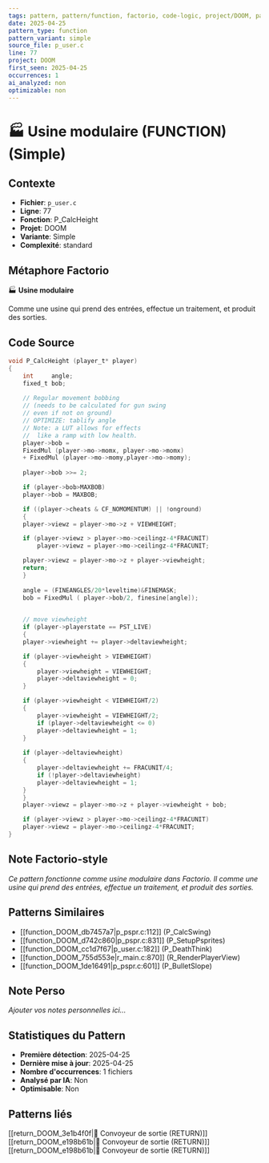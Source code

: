 ```yaml
---
tags: pattern, pattern/function, factorio, code-logic, project/DOOM, pattern/variant/simple
date: 2025-04-25
pattern_type: function
pattern_variant: simple
source_file: p_user.c
line: 77
project: DOOM
first_seen: 2025-04-25
occurrences: 1
ai_analyzed: non
optimizable: non
---
```


# 🏭 Usine modulaire (FUNCTION) (Simple)

## Contexte
- **Fichier**: `p_user.c`
- **Ligne**: 77
- **Fonction**: P_CalcHeight
- **Projet**: DOOM
- **Variante**: Simple
- **Complexité**: standard

## Métaphore Factorio
🏭 **Usine modulaire**

Comme une usine qui prend des entrées, effectue un traitement, et produit des sorties.

## Code Source
```c
void P_CalcHeight (player_t* player) 
{
    int		angle;
    fixed_t	bob;
    
    // Regular movement bobbing
    // (needs to be calculated for gun swing
    // even if not on ground)
    // OPTIMIZE: tablify angle
    // Note: a LUT allows for effects
    //  like a ramp with low health.
    player->bob =
	FixedMul (player->mo->momx, player->mo->momx)
	+ FixedMul (player->mo->momy,player->mo->momy);
    
    player->bob >>= 2;

    if (player->bob>MAXBOB)
	player->bob = MAXBOB;

    if ((player->cheats & CF_NOMOMENTUM) || !onground)
    {
	player->viewz = player->mo->z + VIEWHEIGHT;

	if (player->viewz > player->mo->ceilingz-4*FRACUNIT)
	    player->viewz = player->mo->ceilingz-4*FRACUNIT;

	player->viewz = player->mo->z + player->viewheight;
	return;
    }
		
    angle = (FINEANGLES/20*leveltime)&FINEMASK;
    bob = FixedMul ( player->bob/2, finesine[angle]);

    
    // move viewheight
    if (player->playerstate == PST_LIVE)
    {
	player->viewheight += player->deltaviewheight;

	if (player->viewheight > VIEWHEIGHT)
	{
	    player->viewheight = VIEWHEIGHT;
	    player->deltaviewheight = 0;
	}

	if (player->viewheight < VIEWHEIGHT/2)
	{
	    player->viewheight = VIEWHEIGHT/2;
	    if (player->deltaviewheight <= 0)
		player->deltaviewheight = 1;
	}
	
	if (player->deltaviewheight)	
	{
	    player->deltaviewheight += FRACUNIT/4;
	    if (!player->deltaviewheight)
		player->deltaviewheight = 1;
	}
    }
    player->viewz = player->mo->z + player->viewheight + bob;

    if (player->viewz > player->mo->ceilingz-4*FRACUNIT)
	player->viewz = player->mo->ceilingz-4*FRACUNIT;
}
```

## Note Factorio-style
*Ce pattern fonctionne comme usine modulaire dans Factorio. Il comme une usine qui prend des entrées, effectue un traitement, et produit des sorties.*

## Patterns Similaires
- [[function_DOOM_db7457a7|p_pspr.c:112]] (P_CalcSwing)
- [[function_DOOM_d742c860|p_pspr.c:831]] (P_SetupPsprites)
- [[function_DOOM_cc1d7f67|p_user.c:182]] (P_DeathThink)
- [[function_DOOM_755d553e|r_main.c:870]] (R_RenderPlayerView)
- [[function_DOOM_1de16491|p_pspr.c:601]] (P_BulletSlope)

## Note Perso
*Ajouter vos notes personnelles ici...*

## Statistiques du Pattern
- **Première détection**: 2025-04-25
- **Dernière mise à jour**: 2025-04-25
- **Nombre d'occurrences**: 1 fichiers
- **Analysé par IA**: Non
- **Optimisable**: Non

## Patterns liés
[[return_DOOM_3e1b4f0f|🚚 Convoyeur de sortie (RETURN)]]
[[return_DOOM_e198b61b|🚚 Convoyeur de sortie (RETURN)]]
[[return_DOOM_e198b61b|🚚 Convoyeur de sortie (RETURN)]]
